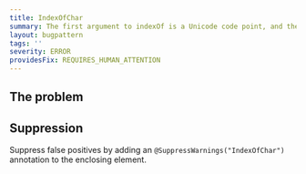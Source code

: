 ```yaml
---
title: IndexOfChar
summary: The first argument to indexOf is a Unicode code point, and the second is the index to start the search from
layout: bugpattern
tags: ''
severity: ERROR
providesFix: REQUIRES_HUMAN_ATTENTION
---
```


<!--
*** AUTO-GENERATED, DO NOT MODIFY ***
To make changes, edit the @BugPattern annotation or the explanation in docs/bugpattern.
-->

## The problem


## Suppression
Suppress false positives by adding an `@SuppressWarnings("IndexOfChar")` annotation to the enclosing element.
